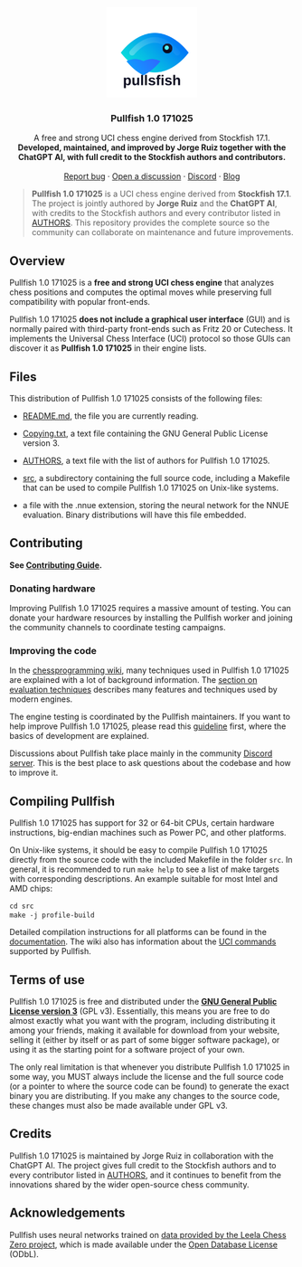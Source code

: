 <div align="center">

  <img src="assets/pullsfish-logo.svg" alt="Pullfish logo" width="160">

  <h3>Pullfish 1.0 171025</h3>

  A free and strong UCI chess engine derived from Stockfish 17.1.
  <br>
  <strong>Developed, maintained, and improved by Jorge Ruiz together with the ChatGPT AI, with full credit to the Stockfish authors and contributors.</strong>
  <br>
  <br>
  <a href="https://github.com/jorgeluisruiz/pullfish/issues/new">Report bug</a>
  ·
  <a href="https://github.com/jorgeluisruiz/pullfish/discussions/new">Open a discussion</a>
  ·
  <a href="https://discord.gg/GWDRS3kU6R">Discord</a>
  ·
  <a href="https://pullfish.org/blog">Blog</a>

</div>

> **Pullfish 1.0 171025** is a UCI chess engine derived from **Stockfish 17.1**. The
> project is jointly authored by **Jorge Ruiz** and the **ChatGPT AI**, with
> credits to the Stockfish authors and every contributor listed in
> [AUTHORS](AUTHORS). This repository provides the complete source so the
> community can collaborate on maintenance and future improvements.

## Overview

Pullfish 1.0 171025 is a **free and strong UCI chess engine** that analyzes chess positions
and computes the optimal moves while preserving full compatibility with popular
front-ends.

Pullfish 1.0 171025 **does not include a graphical user interface** (GUI) and is normally
paired with third-party front-ends such as Fritz 20 or Cutechess. It implements
the Universal Chess Interface (UCI) protocol so those GUIs can discover it as
**Pullfish 1.0 171025** in their engine lists.

## Files

This distribution of Pullfish 1.0 171025 consists of the following files:

  * [README.md](README.md), the file you are currently reading.

  * [Copying.txt](Copying.txt), a text file containing the GNU General Public
    License version 3.

  * [AUTHORS](AUTHORS), a text file with the list of authors for Pullfish 1.0 171025.

  * [src](src), a subdirectory containing the full source code, including a
    Makefile that can be used to compile Pullfish 1.0 171025 on Unix-like systems.

  * a file with the .nnue extension, storing the neural network for the NNUE
    evaluation. Binary distributions will have this file embedded.

## Contributing

__See [Contributing Guide](CONTRIBUTING.md).__

### Donating hardware

Improving Pullfish 1.0 171025 requires a massive amount of testing. You can donate your
hardware resources by installing the Pullfish worker and joining the community
channels to coordinate testing campaigns.

### Improving the code

In the [chessprogramming wiki](https://www.chessprogramming.org/Main_Page), many
techniques used in Pullfish 1.0 171025 are explained with a lot of background information.
The [section on evaluation techniques](https://www.chessprogramming.org/Evaluation)
describes many features and techniques used by modern engines.

The engine testing is coordinated by the Pullfish maintainers. If you want to
help improve Pullfish 1.0 171025, please read this
[guideline](https://github.com/jorgeluisruiz/pullfish/wiki/Getting-Started)
first, where the basics of development are explained.

Discussions about Pullfish take place mainly in the community
[Discord server](https://discord.gg/GWDRS3kU6R). This is the best place to ask
questions about the codebase and how to improve it.

## Compiling Pullfish

Pullfish 1.0 171025 has support for 32 or 64-bit CPUs, certain hardware instructions,
big-endian machines such as Power PC, and other platforms.

On Unix-like systems, it should be easy to compile Pullfish 1.0 171025 directly from the
source code with the included Makefile in the folder `src`. In general, it is
recommended to run `make help` to see a list of make targets with corresponding
descriptions. An example suitable for most Intel and AMD chips:

```
cd src
make -j profile-build
```

Detailed compilation instructions for all platforms can be found in the
[documentation](https://github.com/jorgeluisruiz/pullfish/wiki/Compilation). The
wiki also has information about the
[UCI commands](https://github.com/jorgeluisruiz/pullfish/wiki/UCI-Commands)
supported by Pullfish.

## Terms of use

Pullfish 1.0 171025 is free and distributed under the
[**GNU General Public License version 3**](Copying.txt) (GPL v3). Essentially,
this means you are free to do almost exactly what you want with the program,
including distributing it among your friends, making it available for download
from your website, selling it (either by itself or as part of some bigger
software package), or using it as the starting point for a software project of
your own.

The only real limitation is that whenever you distribute Pullfish 1.0 171025 in some way,
you MUST always include the license and the full source code (or a pointer to
where the source code can be found) to generate the exact binary you are
distributing. If you make any changes to the source code, these changes must
also be made available under GPL v3.

## Credits

Pullfish 1.0 171025 is maintained by Jorge Ruiz in collaboration with the ChatGPT AI.
The project gives full credit to the Stockfish authors and to every contributor
listed in [AUTHORS](AUTHORS), and it continues to benefit from the innovations
shared by the wider open-source chess community.

## Acknowledgements

Pullfish uses neural networks trained on
[data provided by the Leela Chess Zero project](https://training.lczero.org/),
which is made available under the
[Open Database License](https://opendatacommons.org/licenses/odbl/) (ODbL).


